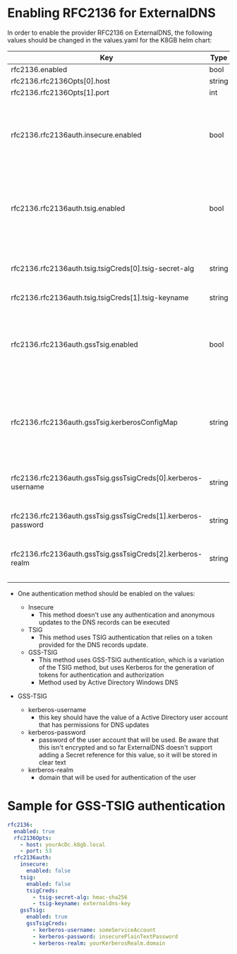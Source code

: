 # Enabling RFC2136 for ExternalDNS

In order to enable the provider RFC2136 on ExternalDNS, the following values should be changed in the values.yaml for the K8GB helm chart:

| Key | Type | Default | Description |
|-----|------|---------|-------------|
| rfc2136.enabled | bool | `false` |  |
| rfc2136.rfc2136Opts[0].host | string | `"host.k3d.internal"` |  |
| rfc2136.rfc2136Opts[1].port | int | `1053` |  |
| rfc2136.rfc2136auth.insecure.enabled | bool | `false` | Set to True if insecure updates to the DNS provided can be executed by ExternalDNS |
| rfc2136.rfc2136auth.tsig.enabled | bool | `false` | Set to True if the DNS server uses TSIG authentication for DNS updates by ExternalDNS |
| rfc2136.rfc2136auth.tsig.tsigCreds[0].tsig-secret-alg | string | `"hmac-sha256"` | Algorithm used to generate the token for TSIG |
| rfc2136.rfc2136auth.tsig.tsigCreds[1].tsig-keyname | string | `"externaldns-key"` |  |
| rfc2136.rfc2136auth.gssTsig.enabled | bool | `false` | Set to True if the DNS server uses GSS-TSIG (Kerberos) authentication for DNS updates by ExternalDNS |
| rfc2136.rfc2136auth.gssTsig.kerberosConfigMap | string | `"kerberos-configmap"` | When using GSS-TSIG, a ConfigMap with a valid krb5.conf configuration should be provided |
| rfc2136.rfc2136auth.gssTsig.gssTsigCreds[0].kerberos-username | string | `"ad-user-account"` | AD user account with permissions for DNS updates |
| rfc2136.rfc2136auth.gssTsig.gssTsigCreds[1].kerberos-password | string | `"ad-user-account-password"` | Passowrd of the AD user account |
| rfc2136.rfc2136auth.gssTsig.gssTsigCreds[2].kerberos-realm | string | `"REALM.DOMAIN"` | Kerberos REALM that should be used for authentication |

* One authentication method should be enabled on the values:
  * Insecure
    * This method doesn't use any authentication and anonymous updates to the DNS records can be executed
  * TSIG
    * This method uses TSIG authentication that relies on a token provided for the DNS records update.
  * GSS-TSIG
    * This method uses GSS-TSIG authentication, which is a variation of the TSIG method, but uses Kerberos for the generation of tokens for authentication and authorization
    * Method used by Active Directory Windows DNS 

* GSS-TSIG
  * kerberos-username
    * this key should have the value of a Active Directory user account that has permissions for DNS updates
  * kerberos-password
    * password of the user account that will be used. Be aware that this isn't encrypted and so far ExternalDNS doesn't support adding a Secret reference for this value, so it will be stored in clear text
  * kerberos-realm
    * domain that will be used for authentication of the user

# Sample for GSS-TSIG authentication

```yaml
rfc2136:
  enabled: true
  rfc2136Opts:
    - host: yourAcDc.k8gb.local 
    - port: 53
  rfc2136auth:
    insecure: 
      enabled: false
    tsig:
      enabled: false
      tsigCreds:
        - tsig-secret-alg: hmac-sha256
        - tsig-keyname: externaldns-key
    gssTsig:
      enabled: true
      gssTsigCreds:
        - kerberos-username: someServiceAccount
        - kerberos-password: insecurePlainTextPassword
        - kerberos-realm: yourKerberosRealm.domain
```
